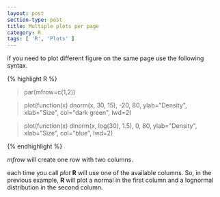 ```yaml
---
layout: post
section-type: post
title: Multiple plots per page
category: R 
tags: [ 'R', 'Plots' ]
---
```


if you need to plot different figure on the same page use the following syntax.


{% highlight R %}

>par(mfrow=c(1,2))

>plot(function(x) dnorm(x, 30, 15), -20, 80, ylab="Density", xlab="Size", col="dark green", lwd=2)

>plot(function(x) dlnorm(x, log(30), 1.5), 0, 80, ylab="Density", xlab="Size", col="blue", lwd=2)

{% endhighlight %}


*mfrow* will create one row with two columns.

each time you call *plot* **R** will use one of the available columns. So, in the previous example, **R** will plot a normal in the first column and a lognormal distribution in the second column.

